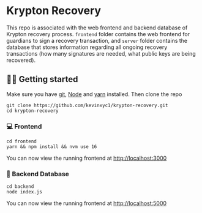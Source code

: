 # Krypton Recovery

This repo is associated with the web frontend and backend database of Krypton recovery process. `frontend` folder contains the web frontend for guardians to sign a recovery transaction, and `server` folder contains the database that stores information regarding all ongoing recovery transactions (how many signatures are needed, what public keys are being recovered).

## 🧑‍💻 Getting started

Make sure you have [git](https://git-scm.com/book/en/v2/Getting-Started-Installing-Git), [Node](https://nodejs.org/en/) and [yarn](https://yarnpkg.com/getting-started/install) installed. Then clone the repo 

```
git clone https://github.com/kevinxyc1/krypton-recovery.git
cd krypton-recovery
```

### 💻 Frontend

```
cd frontend
yarn && npm install && nvm use 16
```
You can now view the running frontend at [http://localhost:3000](http://localhost:3000)

### 📁 Backend Database

```
cd backend
node index.js
```
You can now view the running frontend at [http://localhost:5000](http://localhost:5000)
